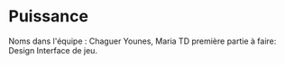 # Puissance
Noms dans l'équipe : Chaguer Younes, Maria
TD première partie à faire: Design Interface de jeu.
